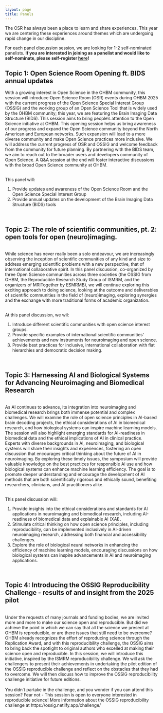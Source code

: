 ```yaml
---
layout: page
title: Panels
---
```


<html>
<script>

function getPanelSpeakersForPanelName(panelName) {
  // Filter all speakers to select only those that are in the given panel
  const speakers = {{ site.data.speakers | jsonify }};
  const panelSpeakers = speakers.filter(speaker => speaker.Panel !== undefined);
  return panelSpeakers.filter(speaker => (speaker.Panel && speaker.Panel.toLowerCase().includes(panelName.toLowerCase())));
}

function getUrlForSpeaker(speaker) {
  // Take website if available, then twitter, then github
  if (speaker.Website) {
    return speaker.Website;
  }
  if (speaker.Twitter) {
    return speaker.Twitter;
  }
  if (speaker.Github) {
    return speaker.Github;
  }

  return "";
}

function emptyStringForNull(element) {
  // Return empty string if the element is null to prevent the display of "null" on the page
  const out = element ? element : "";
  return out;
}

function getImageAssetPathForSpeaker(speaker) {
  // Retrieve image path of the speaker photo
  return `../img/speakers/${speaker.Name.toLowerCase().replaceAll(' ', '_')}.jpg`;
}

function formatSpeakerDiv(speaker) {
  // Generate a card for speaker with photo | name | panel job | affiliation | twitter | github
  // Only the speaker name is mandatory but you should check that there is a SURNAME_NAME.jpg
  // photo in the img/speakers folder
  // For the other fields, it only appears if the value is defined in the _data/speakers.csv
  if (!speaker.Name || speaker.Name === "") {
    return "";
  }

  const speakerUrl = getUrlForSpeaker(speaker);

  return `
    <div>
      <a style="color:#05323F" href="${speakerUrl}">
        <img src=${getImageAssetPathForSpeaker(speaker)} />

        <h3>${speaker.Name}</h3>
        ${speaker.Job ? `<h4>${speaker.Job}</h4>` : ""}
        ${speaker.Affiliation ? `<h6>${speaker.Affiliation}</h6>` : ""}
      </a>
      ${speaker.Twitter ? `<a target="_blank" href="${speaker.Twitter}"><i class="fa fa-twitter fa-2x"></i></a>` : ""}
      ${speaker.GitHub ? `<a target="_blank" href="${speaker.GitHub}"><i class="fa fa-github fa-2x"></i></a>` : ""}
    </div>
  `;
}

function displayPanel(panelName) {
  // Generate divs that contain all the speakers that are in the given panel
  const speakers = getPanelSpeakersForPanelName(panelName);
  return `${speakers.map(formatSpeakerDiv).join("")}`;
}

</script>
</html>


The OSR has always been a place to learn and share experiences.
This year we are centering these experiences around themes which are undergoing rapid change in our discipline. 

For each panel discussion session, we are looking for 1-2 self-nominated panelists. 
**If you are interested in joining as a panelist and would like to self-nominate, please self-register <a href="https://forms.office.com/r/pBYUbr5bEg" target="_blank">here</a>!** <br>

## Topic 1: Open Science Room Opening ft. BIDS annual updates
<!-- #### <a href="https://www.crowdcast.io/c/panel-1-bills" target="_blank"> Join on Crowdcast</a> 
When: 9:00 GMT+9 | June 24, 2024 (Monday) <br/>
<br/>
<div>
<img src="../img/Panel1-speakers.png" alt = "panel1" width="100%" style="margin:10px 10px;">
</div> -->
With a growing interest in Open Science in the OHBM community, this session will introduce Open Science Room (OSR) events during OHBM 2025 with the current progress of the Open Science Special Interest Group (OSSIG) and the working group of an Open Science Tool that is widely used by the OHBM community; this year, we are featuring the Brain Imaging Data Structure (BIDS). This session aims to bring people’s attention to the Open Science initiative at OHBM. This opening session helps us bring awareness of our progress and expand the Open Science community beyond the North American and European networks. Such expansion will lead to a more diverse community and make Open Science practices more inclusive. We will address the current progress of OSR and OSSIG and welcome feedback from the community for future planning. By partnering with the BIDS team, we aim to reach out to the broader users and developers community of Open Science. A Q&A session at the end will foster interactive discussions with the broad Open Science community at OHBM. 
<br><br>

This panel will:
  1. Provide updates and awareness of the Open Science Room and the Open Science Special Interest Group
  2. Provide annual updates on the development of the Brain Imaging Data Structure (BIDS) tools
<br/>

<html>
<div class="panel-speakers" id="panel1"></div>

<script>
document.getElementById("open-science-panel").innerHTML = displayPanel("Open Science");
</script>
</html>

## Topic 2: The role of scientific communities, pt. 2: open tools for open (neuro)imaging.
<!-- #### <a href="https://www.crowdcast.io/c/panel-2-start" target="_blank">Join on Crowdcast</a> 
When: 9:00 GMT+9 | June 25, 2024 (Tuesday) <br/>
<p>
<img src="../img/Panel2-speakers.png" alt = "panel2" width="100%" style="margin:10px 10px;">
</p> -->
<br/>
While science has never really been a solo endeavour, we are increasingly observing the inception of scientific communities of any kind and size to address emerging scientific problems with a new perspective, that of international collaborative spirit.
In this panel discussion, co-organized by three Open Science communities across three societies (the OSSIG from OHBM, the Reproducible Research Study Group of ISMRM, and the organizers of MRITogether by ESMRMB), we will continue exploring this exciting approach to doing science, looking at the outcome and deliverables of scientific communities in the field of (neuro)imaging, exploring synergies and the exchange with more traditional forms of academic organization. 
<br><br>

At this panel discussion, we wil:
  1. Introduce different scientific communities with open science interest groups.
  2. Provide specific examples of international scientific communities' achievements and new instruments for neuroimaging and open science.
  3. Provide best practices for inclusive, international collaboration with flat hierarchies and democratic decision making.

<br/>
<html>
<div class="panel-speakers" id="panel2"></div>

<script>
document.getElementById("open-publishing-panel").innerHTML = displayPanel("Open Publishing");
</script>
</html>

## Topic 3: Harnessing AI and Biological Systems for Advancing Neuroimaging and Biomedical Research
<!-- #### <a href="https://www.crowdcast.io/c/panel-3-crowdsource" target="_blank"> Join on Crowdcast </a> 
When: 13:30 GMT+9 | June 25, 2024 (Tuesday) <br/>
<p>
<img src="../img/Panel3-speakers.png" alt = "panel3" width="100%" style="margin:10px 10px;">
</p> -->
<br/>
As AI continues to advance, its integration into neuroimaging and biomedical research brings both immense potential and complex challenges. We will examine the role of open science principles in AI-based brain decoding projects, the ethical considerations of AI in biomedical research, and how biological systems can inspire machine learning models. The session will also highlight emerging standards for AI-readiness in biomedical data and the ethical implications of AI in clinical practice. Experts with diverse backgrounds in AI, neuroimaging, and biological systems will share their insights and experiences, fostering an open discussion that encourages critical thinking about the future of AI in neuroimaging. By exploring these timely issues, the symposium will provide valuable knowledge on the best practices for responsible AI use and how biological systems can enhance machine learning efficiency. The goal is to promote deeper understanding and encourage the development of AI methods that are both scientifically rigorous and ethically sound, benefiting researchers, clinicians, and AI practitioners alike.
<br><br>

This panel discussion will:
  1. Provide insights into the ethical considerations and standards for AI applications in neuroimaging and biomedical research, including AI-readiness of biomedical data and explainable AI (XAI).
  2. Stimulate critical thinking on how open science principles, including reproducibility, can be implemented inclusively in AI-driven neuroimaging research, addressing both financial and accessibility challenges.
  3. Explore the role of biological neural networks in enhancing the efficiency of machine learning models, encouraging discussions on how biological systems can inspire advancements in AI and neuroimaging applications.
<br>
<html>
<div class="panel-speakers" id="panel5"></div>

<script>
document.getElementById("social-bias-panel").innerHTML = displayPanel("Social Bias");
</script>
</html>

## Topic 4: Introducing the OSSIG Reproducibility Challenge - results of and insight from the 2025 pilot
<!-- #### <a href="https://www.crowdcast.io/c/panel-4-changing" target="_blank"> Join on Crowdcast </a> 
When: 11:15 GMT+9 | June 26, 2024 (Wednesday) <br/>
<p>
<img src="../img/Panel4-speakers.png" alt = "panel4" width="100%" style="margin:10px 10px;">
</p> -->
<br/>
Under the requests of many journals and funding bodies, we are invited more and more to make our science open and reproducible. But did we achieve the point in which we can say that all the science we present at OHBM is reproducible, or are there issues that still need to be overcome?
OHBM already recognizes the effort of reproducing science through the Replication Award, and with this reproducibility challenge, the OSSIG aims to bring back the spotlight to original authors who excelled at making their science open and reproducible.
In this session, we will introduce this initiative, inspired by the ISMRM reproducibility challenge. We will ask the challengers to present their achievements in undertaking the pilot edition of the OSSIG reproducible challenge and reflect on the obstacles that they had to overcome. We will then discuss how to improve the OSSIG reproducibility challenge initiative for future editions.
<br><br>
You didn’t partake in the challenge, and you wonder if you can attend this session? 
Fear not - This session is open to everyone interested in reproducible science!
More information about the OSSIG reproducibility challenge at https://ossig.netlify.app/challenge/
<br><br>
<html>
<div class="panel-speakers" id="panel3"></div>

<script>
document.getElementById("open-code-panel").innerHTML = displayPanel("Open Code");
</script>
</html>